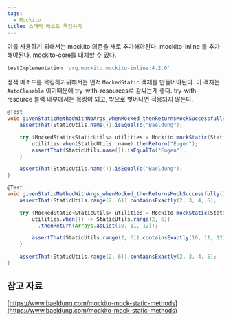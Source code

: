 ```yaml
---
tags:
  - Mockito
title: 스태틱 메소드 목킹하기
---
```


이를 사용하기 위해서는 mockito 의존을 새로 추가해야된다. mockito-inline 를 추가해야된다. mockito-core를 대체할 수 있다.

```groovy
testImplementation 'org.mockito:mockito-inline:4.2.0'
```

정적 메소드를 목킹하기위해서는 먼저 `MockedStatic` 객체를 만들어야된다. 이 객체는 `AutoClosable` 이기때문에 try-with-resources로 감싸는게 좋다. try-with-resource 블럭 내부에서는 목킹이 되고, 밖으로 벗어나면 적용되지 않는다.

```groovy
@Test
void givenStaticMethodWithNoArgs_whenMocked_thenReturnsMockSuccessfully() {
    assertThat(StaticUtils.name()).isEqualTo("Baeldung");

    try (MockedStatic<StaticUtils> utilities = Mockito.mockStatic(StaticUtils.class)) {
        utilities.when(StaticUtils::name).thenReturn("Eugen");
        assertThat(StaticUtils.name()).isEqualTo("Eugen");
    }

    assertThat(StaticUtils.name()).isEqualTo("Baeldung");
}
```

```groovy
@Test
void givenStaticMethodWithArgs_whenMocked_thenReturnsMockSuccessfully() {
    assertThat(StaticUtils.range(2, 6)).containsExactly(2, 3, 4, 5);

    try (MockedStatic<StaticUtils> utilities = Mockito.mockStatic(StaticUtils.class)) {
        utilities.when(() -> StaticUtils.range(2, 6))
          .thenReturn(Arrays.asList(10, 11, 12));

        assertThat(StaticUtils.range(2, 6)).containsExactly(10, 11, 12);
    }

    assertThat(StaticUtils.range(2, 6)).containsExactly(2, 3, 4, 5);
}
```

## 참고 자료

[https://www.baeldung.com/mockito-mock-static-methods](https://www.baeldung.com/mockito-mock-static-methods)
